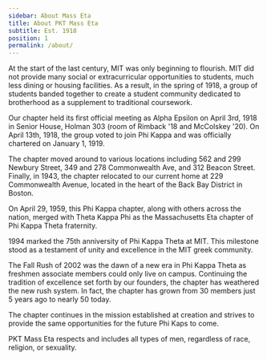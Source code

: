 ```yaml
---
sidebar: About Mass Eta
title: About PKT Mass Eta
subtitle: Est. 1918
position: 1
permalink: /about/
---
```

At the start of the last century, MIT was only beginning to flourish. MIT did not provide many social or extracurricular opportunities to students, much less dining or housing facilities. As a result, in the spring of 1918, a group of students banded together to create a student community dedicated to brotherhood as a supplement to traditional coursework.

Our chapter held its first official meeting as Alpha Epsilon on April 3rd, 1918 in Senior House, Holman 303 (room of Rimback '18 and McColskey '20). On April 13th, 1918, the group voted to join Phi Kappa and was officially chartered on January 1, 1919.

The chapter moved around to various locations including 562 and 299 Newbury Street, 349 and 278 Commonwealth Ave, and 312 Beacon Street. Finally, in 1943, the chapter relocated to our current home at 229 Commonwealth Avenue, located in the heart of the Back Bay District in Boston.

On April 29, 1959, this Phi Kappa chapter, along with others across the nation, merged with Theta Kappa Phi as the Massachusetts Eta chapter of Phi Kappa Theta fraternity.

1994 marked the 75th anniversity of Phi Kappa Theta at MIT. This milestone stood as a testament of unity and excellence in the MIT greek community.

The Fall Rush of 2002 was the dawn of a new era in Phi Kappa Theta as freshmen associate members could only live on campus. Continuing the tradition of excellence set forth by our founders, the chapter has weathered the new rush system. In fact, the chapter has grown from 30 members just 5 years ago to nearly 50 today.

The chapter continues in the mission established at creation and strives to provide the same opportunities for the future Phi Kaps to come.

PKT Mass Eta respects and includes all types of men, regardless of race, religion, or sexuality.
